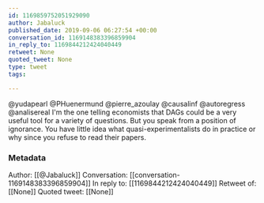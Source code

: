 ```yaml
---
id: 1169859752051929090
author: Jabaluck
published_date: 2019-09-06 06:27:54 +00:00
conversation_id: 1169148383396859904
in_reply_to: 1169844212424040449
retweet: None
quoted_tweet: None
type: tweet
tags:

---
```


@yudapearl @PHuenermund @pierre_azoulay @causalinf @autoregress @analisereal I'm the one telling economists that DAGs could be a very useful tool for a variety of questions. But you speak from a position of ignorance. You have little idea what quasi-experimentalists do in practice or why since you refuse to read their papers.

### Metadata

Author: [[@Jabaluck]]
Conversation: [[conversation-1169148383396859904]]
In reply to: [[1169844212424040449]]
Retweet of: [[None]]
Quoted tweet: [[None]]
